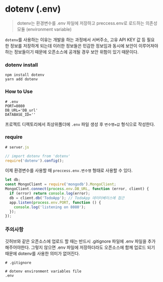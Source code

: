 # dotenv (.env)

> dotenv는 환경변수를 .env 파일에 저장하고 preccess.env로 로드하는 의존성 모듈 (environment variable)

`dotenv`를 사용하는 이유는 개발을 하는 과정에서 서버주소, 고유 API KEY 값 등 필요한 정보를 저장하게 되는데 이러한 정보들은 민감한 정보임과 동시에 보안이 이루어져야 하는 정보들이기 때문에 오픈소스에 공개될 경우 보안 위험이 있기 때문이다.

### dotenv install

```
npm install dotenv
yarn add dotenv
```

### How to Use

```
# .env
PORT=8080
DB_URL='DB_url'
DATABASE_ID=''
```

프로젝트 디렉토리에서 최상위폴더에 `.env` 파일 생성 후 `변수명=값` 형식으로 작성한다.

### require

```js
# server.js

// import dotenv from 'dotenv'
require('dotenv').config();
```

이제 환경변수를 사용할 때 `preccess.env.변수명` 형태로 사용할 수 있다.

```js
let db;
const MongoClient = require('mongodb').MongoClient;
MongoClient.connect(process.env.DB_URL, function (error, client) {
  if (error) return console.log(error);
  db = client.db('TodoApp'); // TodoApp 데이터베이스에 접근
  app.listen(process.env.PORT, function () {
    console.log('listening on 8080');
  });
});
```

### 주의사항

깃허브와 같은 오픈소스에 업로드 할 때는 반드시 .gitignore 파일에 .env 파일을 추가해주어야한다. 그렇지 않으면 .env 파일에 저장하더라도 오픈소스에 함께 업로드 되기 때문에 dotenv를 사용한 의미가 없어진다.

```
# .gitignore

# dotenv environment variables file
.env
```

